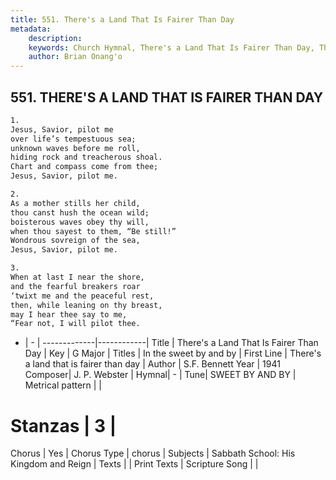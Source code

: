 ```yaml
---
title: 551. There's a Land That Is Fairer Than Day
metadata:
    description: 
    keywords: Church Hymnal, There's a Land That Is Fairer Than Day, There&#039;s a land that is fairer than day, In the sweet by and by
    author: Brian Onang'o
---
```



## 551. THERE'S A LAND THAT IS FAIRER THAN DAY

```txt
1.
Jesus, Savior, pilot me
over life’s tempestuous sea;
unknown waves before me roll,
hiding rock and treacherous shoal.
Chart and compass come from thee;
Jesus, Savior, pilot me.

2.
As a mother stills her child,
thou canst hush the ocean wild;
boisterous waves obey thy will,
when thou sayest to them, “Be still!”
Wondrous sovreign of the sea,
Jesus, Savior, pilot me.

3.
When at last I near the shore,
and the fearful breakers roar
‘twixt me and the peaceful rest,
then, while leaning on thy breast,
may I hear thee say to me,
“Fear not, I will pilot thee.
```

- |   -  |
-------------|------------|
Title | There's a Land That Is Fairer Than Day |
Key | G Major |
Titles | In the sweet by and by |
First Line | There&#039;s a land that is fairer than day |
Author | S.F. Bennett
Year | 1941
Composer| J. P. Webster |
Hymnal|  - |
Tune| SWEET BY AND BY |
Metrical pattern | |
# Stanzas | 3 |
Chorus | Yes |
Chorus Type | chorus |
Subjects | Sabbath School: His Kingdom and Reign |
Texts |  |
Print Texts | 
Scripture Song |  |
  

